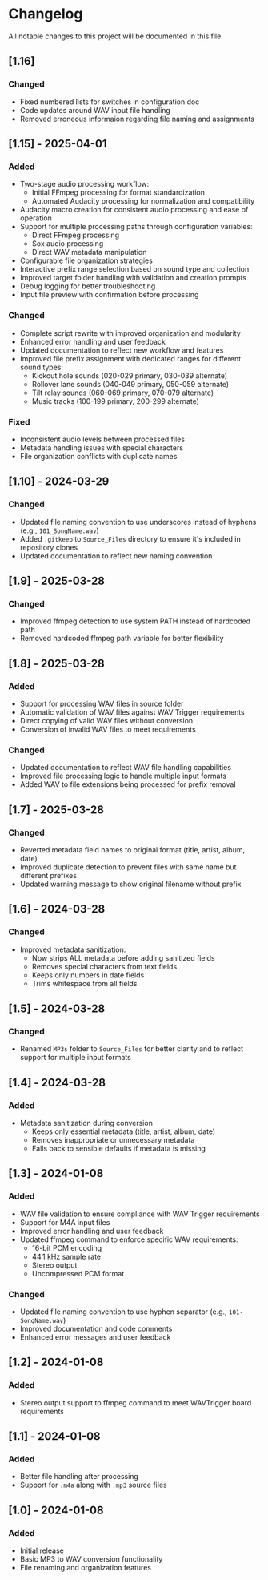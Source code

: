 # Changelog

All notable changes to this project will be documented in this file.

## [1.16]

### Changed
- Fixed numbered lists for switches in configuration doc
- Code updates around WAV input file handling
- Removed erroneous informaion regarding file naming and assignments

## [1.15] - 2025-04-01

### Added
- Two-stage audio processing workflow:
  - Initial FFmpeg processing for format standardization
  - Automated Audacity processing for normalization and compatibility
- Audacity macro creation for consistent audio processing and ease of operation
- Support for multiple processing paths through configuration variables:
  - Direct FFmpeg processing
  - Sox audio processing
  - Direct WAV metadata manipulation
- Configurable file organization strategies
- Interactive prefix range selection based on sound type and collection
- Improved target folder handling with validation and creation prompts
- Debug logging for better troubleshooting
- Input file preview with confirmation before processing

### Changed
- Complete script rewrite with improved organization and modularity
- Enhanced error handling and user feedback
- Updated documentation to reflect new workflow and features
- Improved file prefix assignment with dedicated ranges for different sound types:
  - Kickout hole sounds (020-029 primary, 030-039 alternate)
  - Rollover lane sounds (040-049 primary, 050-059 alternate) 
  - Tilt relay sounds (060-069 primary, 070-079 alternate)
  - Music tracks (100-199 primary, 200-299 alternate)

### Fixed
- Inconsistent audio levels between processed files
- Metadata handling issues with special characters
- File organization conflicts with duplicate names

## [1.10] - 2024-03-29
### Changed
- Updated file naming convention to use underscores instead of hyphens (e.g., `101_SongName.wav`)
- Added `.gitkeep` to `Source_Files` directory to ensure it's included in repository clones
- Updated documentation to reflect new naming convention

## [1.9] - 2025-03-28
### Changed
- Improved ffmpeg detection to use system PATH instead of hardcoded path
- Removed hardcoded ffmpeg path variable for better flexibility

## [1.8] - 2025-03-28

### Added
- Support for processing WAV files in source folder
- Automatic validation of WAV files against WAV Trigger requirements
- Direct copying of valid WAV files without conversion
- Conversion of invalid WAV files to meet requirements

### Changed
- Updated documentation to reflect WAV file handling capabilities
- Improved file processing logic to handle multiple input formats
- Added WAV to file extensions being processed for prefix removal

## [1.7] - 2025-03-28
### Changed
- Reverted metadata field names to original format (title, artist, album, date)
- Improved duplicate detection to prevent files with same name but different prefixes
- Updated warning message to show original filename without prefix

## [1.6] - 2024-03-28
### Changed
- Improved metadata sanitization:
  - Now strips ALL metadata before adding sanitized fields
  - Removes special characters from text fields
  - Keeps only numbers in date fields
  - Trims whitespace from all fields

## [1.5] - 2024-03-28
### Changed
- Renamed `MP3s` folder to `Source_Files` for better clarity and to reflect support for multiple input formats

## [1.4] - 2024-03-28
### Added
- Metadata sanitization during conversion
  - Keeps only essential metadata (title, artist, album, date)
  - Removes inappropriate or unnecessary metadata
  - Falls back to sensible defaults if metadata is missing

## [1.3] - 2024-01-08
### Added
- WAV file validation to ensure compliance with WAV Trigger requirements
- Support for M4A input files
- Improved error handling and user feedback
- Updated ffmpeg command to enforce specific WAV requirements:
  - 16-bit PCM encoding
  - 44.1 kHz sample rate
  - Stereo output
  - Uncompressed PCM format

### Changed
- Updated file naming convention to use hyphen separator (e.g., `101-SongName.wav`)
- Improved documentation and code comments
- Enhanced error messages and user feedback

## [1.2] - 2024-01-08
### Added
- Stereo output support to ffmpeg command to meet WAVTrigger board requirements

## [1.1] - 2024-01-08
### Added
- Better file handling after processing
- Support for `.m4a` along with `.mp3` source files

## [1.0] - 2024-01-08
### Added
- Initial release
- Basic MP3 to WAV conversion functionality
- File renaming and organization features 